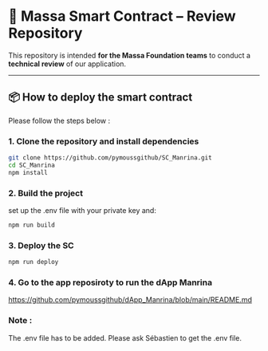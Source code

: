 # 🚀 Massa Smart Contract – Review Repository

This repository is intended **for the Massa Foundation teams** to conduct a **technical review** of our application.

---

## 📦 How to deploy the smart contract

Please follow the steps below :

### 1. Clone the repository and install dependencies

```bash
git clone https://github.com/pymoussgithub/SC_Manrina.git
cd SC_Manrina
npm install
```

### 2. Build the project
set up the .env file with your private key and:
```bash
npm run build
```
### 3. Deploy the SC
```bash
npm run deploy
```
### 4. Go to the app reposiroty to run the dApp Manrina
https://github.com/pymoussgithub/dApp_Manrina/blob/main/README.md

### Note : 
The .env file has to be added. Please ask Sébastien to get the .env file. 

